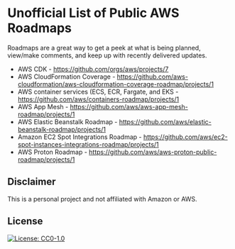 # Unofficial List of Public AWS Roadmaps

Roadmaps are a great way to get a peek at what is being planned, view/make comments, and keep up with recently delivered updates.

 * AWS CDK - https://github.com/orgs/aws/projects/7
 * AWS CloudFormation Coverage - https://github.com/aws-cloudformation/aws-cloudformation-coverage-roadmap/projects/1
 * AWS container services (ECS, ECR, Fargate, and EKS - https://github.com/aws/containers-roadmap/projects/1
 * AWS App Mesh - https://github.com/aws/aws-app-mesh-roadmap/projects/1
 * AWS Elastic Beanstalk Roadmap - https://github.com/aws/elastic-beanstalk-roadmap/projects/1
 * Amazon EC2 Spot Integrations Roadmap - https://github.com/aws/ec2-spot-instances-integrations-roadmap/projects/1
 * AWS Proton Roadmap - https://github.com/aws/aws-proton-public-roadmap/projects/1

## Disclaimer 
This is a personal project and not affiliated with Amazon or AWS.

## License 
[![License: CC0-1.0](https://licensebuttons.net/l/zero/1.0/80x15.png)](http://creativecommons.org/publicdomain/zero/1.0/)
